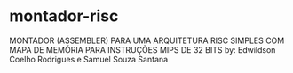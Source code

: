 # montador-risc
MONTADOR (ASSEMBLER) PARA UMA ARQUITETURA RISC SIMPLES COM MAPA DE MEMÓRIA PARA INSTRUÇÕES MIPS DE 32 BITS
by: Edwildson Coelho Rodrigues e Samuel Souza Santana
